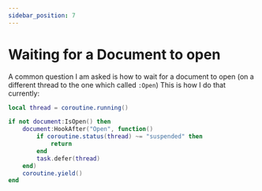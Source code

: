```yaml
---
sidebar_position: 7
---
```


# Waiting for a Document to open

A common question I am asked is how to wait for a document to open (on a different
thread to the one which called `:Open`)
This is how I do that currently:

```lua
local thread = coroutine.running()

if not document:IsOpen() then
    document:HookAfter("Open", function()
        if coroutine.status(thread) ~= "suspended" then
            return
        end
        task.defer(thread)
    end)
    coroutine.yield()
end
```